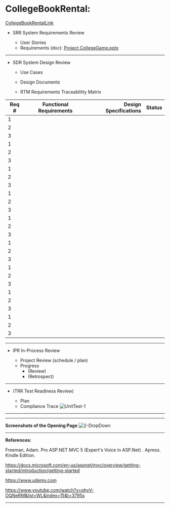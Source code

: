 # CollegeBookRental:



[CollegeBookRentalLink](https://collegebookrentaldonnyves.azurewebsites.net/)
- SRR  System Requirements Review

	- User Stories
  - Requirements (doc): [Project CollegeGame.pptx](https://github.com/donnyves/CollegeBookRental/files/3076989/Project.CollegeGame.pptx)
---
- SDR  System Design Review

	- Use Cases
  - Design Documents

  - RTM  Requirements Traceablility Matrix
  
|Req #|Functional Requirements|Design Specifications| Status|
| ------------- |:-------------:| -----:| --------|
|1|    |      |         |
|2|    |      |         |
|3|    |      |         |
|1|    |      |         |
|2|    |      |         |
|3|    |      |         |
|1|    |      |         |
|2|    |      |         |
|3|    |      |         |
|1|    |      |         |
|2|    |      |         |
|3|    |      |         |
|1|    |      |         |
|2|    |      |         |
|3|    |      |         |
|1|    |      |         |
|2|    |      |         |
|3|    |      |         |
|1|    |      |         |
|2|    |      |         |
|3|    |      |         |
|1|    |      |         |
|2|    |      |         |
|3|    |      |         |
|1|    |      |         |
|2|    |      |         |
|3|    |      |         |
  
---
- IPR   In-Process Review

	- Project Review (schedule / plan)
  - Progress
    - (Review)
    - (Retrospect)
---
- (TRR  Test Readiness Review)

	- Plan
  - Compliance Trace
  ![UnitTest-1](https://user-images.githubusercontent.com/40510674/56087261-09eaf880-5e1c-11e9-8e34-7d2a8d43a277.PNG)
---





---


**Screenshots of the Opening Page**
![2-DropDown](https://user-images.githubusercontent.com/40510674/56087217-5255e680-5e1b-11e9-8c94-f01bd8417a5b.PNG)

---








**References:**





Freeman, Adam. Pro ASP.NET MVC 5 (Expert's Voice in ASP.Net) . Apress. Kindle Edition.




https://docs.microsoft.com/en-us/aspnet/mvc/overview/getting-started/introduction/getting-started




https://www.udemy.com



https://www.youtube.com/watch?v=phyV-OQNeRM&list=WL&index=15&t=3795s





---
